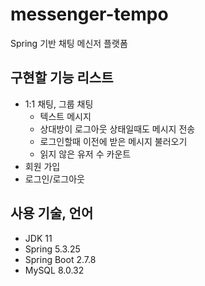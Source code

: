 # messenger-tempo
Spring 기반 채팅 메신저 플랫폼


## 구현할 기능 리스트
- 1:1 채팅, 그룹 채팅
    - 텍스트 메시지
    - 상대방이 로그아웃 상태일때도 메시지 전송
    - 로그인할때 이전에 받은 메시지 불러오기
    - 읽지 않은 유저 수 카운트
- 회원 가입
- 로그인/로그아웃


## 사용 기술, 언어
- JDK 11
- Spring 5.3.25
- Spring Boot 2.7.8
- MySQL 8.0.32
